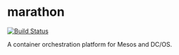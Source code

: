 # marathon

[![Build Status](https://travis-ci.org/katosys/marathon.svg?branch=master)](https://travis-ci.org/katosys/marathon)

A container orchestration platform for Mesos and DC/OS.
